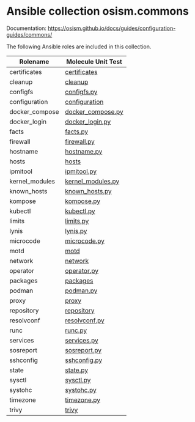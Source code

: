 # Ansible collection osism.commons

Documentation: https://osism.github.io/docs/guides/configuration-guides/commons/

The following Ansible roles are included in this collection.

| Rolename       | Molecule Unit Test                                          |
|----------------|-------------------------------------------------------------|
| certificates   | [certificates](molecule/delegated/tests/certificates)       |
| cleanup        | [cleanup](molecule/delegated/tests/cleanup)                 |
| configfs       | [configfs.py](molecule/delegated/tests/configfs.py)         |
| configuration  | [configuration](molecule/delegated/tests/configuration)     |
| docker_compose | [docker_compose.py](molecule/delegated/tests/docker_compose.py) |
| docker_login   | [docker_login.py](molecule/delegated/tests/docker_login.py) |
| facts          | [facts.py](molecule/delegated/tests/facts.py)               |
| firewall       | [firewall.py](molecule/delegated/tests/firewall.py)         |
| hostname       | [hostname.py](molecule/delegated/tests/hostname.py)         |
| hosts          | [hosts](molecule/delegated/tests/hosts)                     |
| ipmitool       | [ipmitool.py](molecule/delegated/tests/ipmitool.py)         |
| kernel_modules | [kernel_modules.py](molecule/delegated/tests/kernel_modules.py) |
| known_hosts    | [known_hosts.py](molecule/delegated/tests/known_hosts.py)   |
| kompose        | [kompose.py](molecule/delegated/tests/kompose.py)           |
| kubectl        | [kubectl.py](molecule/delegated/tests/kubectl.py)           |
| limits         | [limits.py](molecule/delegated/tests/limits.py)             |
| lynis          | [lynis.py](molecule/delegated/tests/lynis)                  |
| microcode      | [microcode.py](molecule/delegated/tests/microcode.py)       |
| motd           | [motd](molecule/delegated/tests/motd)                       |
| network        | [network](molecule/delegated/tests/network)                 |
| operator       | [operator.py](molecule/delegated/tests/operator.py)         |
| packages       | [packages](molecule/delegated/tests/packages)               |
| podman         | [podman.py](molecule/delegated/tests/podman)                |
| proxy          | [proxy](molecule/delegated/tests/proxy)                     |
| repository     | [repository](molecule/delegated/tests/repository)           |
| resolvconf     | [resolvconf.py](molecule/delegated/tests/resolvconf)        |
| runc           | [runc.py](molecule/delegated/tests/runc.py)                 |
| services       | [services.py](molecule/delegated/tests/services.py)         |
| sosreport      | [sosreport.py](molecule/delegated/tests/sosreport.py)       |
| sshconfig      | [sshconfig.py](molecule/delegated/tests/sshconfig.py)       |
| state          | [state.py](molecule/delegated/tests/state.py)               |
| sysctl         | [sysctl.py](molecule/delegated/tests/sysctl.py)             |
| systohc        | [systohc.py](molecule/delegated/tests/systohc.py)           |
| timezone       | [timezone.py](molecule/delegated/tests/timezone)            |
| trivy          | [trivy](molecule/delegated/tests/trivy)                     |
